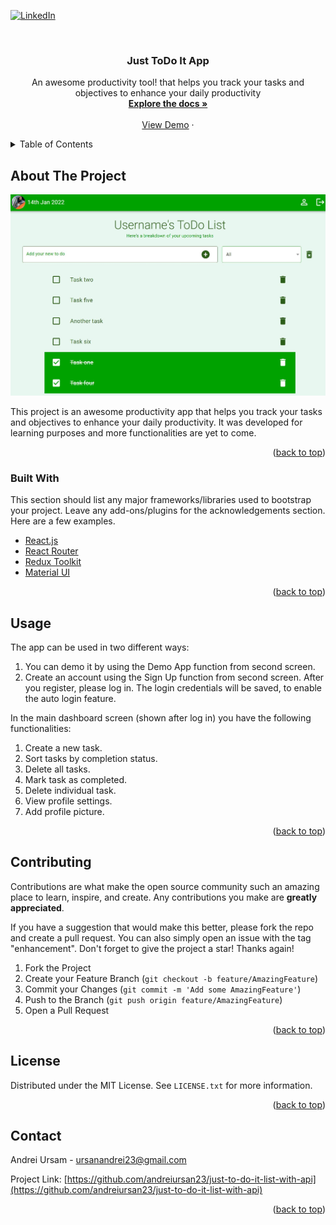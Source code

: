 <div id="top"></div>

[![LinkedIn][linkedin-shield]][linkedin-url]

<!-- PROJECT INTRO -->
<br />
<div align="center">
  <h3 align="center">Just ToDo It App</h3>

  <p align="center">
    An awesome productivity tool! that helps you track your tasks and objectives to enhance your daily productivity
    <br />
    <a href="https://github.com/andreiursan23/just-to-do-it-list-with-api"><strong>Explore the docs »</strong></a>
    <br />
    <br />
    <a href="https://just-to-do-it-app.netlify.app/#/login">View Demo</a>
    ·
  </p>
</div>

<!-- TABLE OF CONTENTS -->
<details>
  <summary>Table of Contents</summary>
  <ol>
    <li>
      <a href="#about-the-project">About The Project</a>
      <ul>
        <li><a href="#built-with">Built With</a></li>
      </ul>
    </li>
    <li><a href="#usage">Usage</a></li>
    <li><a href="#license">License</a></li>
    <li><a href="#contact">Contact</a></li>
  </ol>
</details>


<!-- ABOUT THE PROJECT -->

## About The Project

[![Screenshot from the app][product-screenshot]](https://example.com)

This project is an awesome productivity app that helps you track your tasks and objectives to enhance your daily productivity. It was developed for learning purposes and more functionalities are yet to come.

<p align="right">(<a href="#top">back to top</a>)</p>

### Built With

This section should list any major frameworks/libraries used to bootstrap your project. Leave any add-ons/plugins for the acknowledgements section. Here are a few examples.

- [React.js](https://reactjs.org/)
- [React Router](https://https://reactrouter.com/)
- [Redux Toolkit](https://redux-toolkit.js.org/)
- [Material UI](https://mui.com/)

<p align="right">(<a href="#top">back to top</a>)</p>


<!-- USAGE EXAMPLES -->

## Usage

The app can be used in two different ways:
1. You can demo it by using the Demo App function from second screen.
2. Create an account using the Sign Up function from second screen. After you register, please log in. The login credentials will be saved, to enable the auto login feature.

In the main dashboard screen (shown after log in) you have the following functionalities:
1. Create a new task.
2. Sort tasks by completion status.
3. Delete all tasks.
4. Mark task as completed.
5. Delete individual task.
6. View profile settings.
7. Add profile picture.

<p align="right">(<a href="#top">back to top</a>)</p>


<!-- CONTRIBUTING -->

## Contributing

Contributions are what make the open source community such an amazing place to learn, inspire, and create. Any contributions you make are **greatly appreciated**.

If you have a suggestion that would make this better, please fork the repo and create a pull request. You can also simply open an issue with the tag "enhancement".
Don't forget to give the project a star! Thanks again!

1. Fork the Project
2. Create your Feature Branch (`git checkout -b feature/AmazingFeature`)
3. Commit your Changes (`git commit -m 'Add some AmazingFeature'`)
4. Push to the Branch (`git push origin feature/AmazingFeature`)
5. Open a Pull Request

<p align="right">(<a href="#top">back to top</a>)</p>

<!-- LICENSE -->

## License

Distributed under the MIT License. See `LICENSE.txt` for more information.

<p align="right">(<a href="#top">back to top</a>)</p>

<!-- CONTACT -->

## Contact

Andrei Ursam - ursanandrei23@gmail.com

Project Link: [https://github.com/andreiursan23/just-to-do-it-list-with-api](https://github.com/andreiursan23/just-to-do-it-list-with-api)

<p align="right">(<a href="#top">back to top</a>)</p>

<!-- MARKDOWN LINKS & IMAGES -->
<!-- https://www.markdownguide.org/basic-syntax/#reference-style-links -->

[license-url]: https://github.com/andreiursan23/just-to-do-it-list-with-api/blob/main/LICENSE.txt
[linkedin-shield]: https://img.shields.io/badge/-LinkedIn-black.svg?style=for-the-badge&logo=linkedin&colorB=555
[linkedin-url]: https://www.linkedin.com/in/andreiursan/
[product-screenshot]: images/screenshot.jpg
